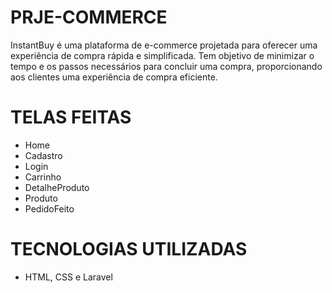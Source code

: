 # PRJE-COMMERCE
InstantBuy é uma plataforma de e-commerce projetada para oferecer uma experiência de compra rápida e simplificada. Tem objetivo de minimizar o tempo e os passos necessários para concluir uma compra, proporcionando aos clientes uma experiência de compra eficiente.
# TELAS FEITAS 
- Home
- Cadastro
- Login
- Carrinho
- DetalheProduto
- Produto
- PedidoFeito

# TECNOLOGIAS UTILIZADAS
- HTML, CSS e Laravel
